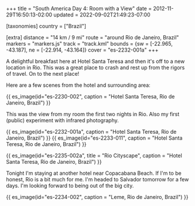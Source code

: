+++
title = "South America Day 4: Room with a View"
date = 2012-11-29T16:50:13-02:00
updated = 2022-09-02T21:49:23-07:00

[taxonomies]
country = ["Brazil"]

[extra]
distance = "14 km / 9 mi"
route = "around Rio de Janeiro, Brazil"
markers = "markers.js"
track = "track.kml"
bounds = {sw = [-22.965, -43.187], ne = [-22.914, -43.164]}
cover = "es-2232-001a"
+++

A delightful breakfast here at Hotel Santa Teresa and then it's off to a new location in Rio. This was a great place to crash and rest up from the rigors of travel. On to the next place!

<!-- more -->

Here are a few scenes from the hotel and surrounding area:

{{ es_image(id="es-2230-002", caption = "Hotel Santa Teresa, Rio de Janeiro, Brazil") }}

This was the view from my room the first two nights in Rio. Also my first (public) experiment with infrared photography.

{{ es_image(id="es-2232-001a", caption = "Hotel Santa Teresa, Rio de Janeiro, Brazil") }}
{{ es_image(id="es-2233-011", caption = "Hotel Santa Teresa, Rio de Janeiro, Brazil") }}

{{ es_image(id="es-2235-002a", title = "Rio Cityscape", caption = "Hotel Santa Teresa, Rio de Janeiro, Brazil") }}

Tonight I'm staying at another hotel near Copacabana Beach. If I'm to be honest, Rio is a bit much for me. I'm headed to Salvador tomorrow for a few days. I'm looking forward to being out of the big city.

{{ es_image(id="es-2234-002", caption = "Leme, Rio de Janeiro, Brazil") }}

